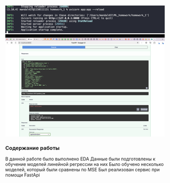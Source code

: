 ![Запуск app.py](program_start.png)
![Результат запроса](query_result.png)

### Содержание работы
В данной работе было выполнено EDA
Данные были подготовлены к обучение моделей линейной регрессии на них
Было обучено несколько моделей, который были сравнены по MSE
Был реализован сервис при помощи FastApi
